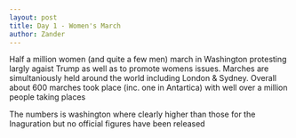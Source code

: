 ```yaml
---
layout: post
title: Day 1 - Women's March
author: Zander
---
```


Half a million women (and quite a few men) march in Washington protesting largly agaist Trump as well as to promote womens issues. Marches are simultaniously held around the world including London & Sydney. Overall about 600 marches took place (inc. one in Antartica) with well over a million people taking places

The numbers is washington where clearly higher than those for the Inaguration but no official figures have been released
